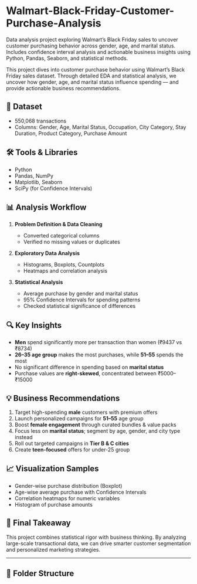 # Walmart-Black-Friday-Customer-Purchase-Analysis

Data analysis project exploring Walmart’s Black Friday sales to uncover customer purchasing behavior across gender, age, and marital status. Includes confidence interval analysis and actionable business insights using Python, Pandas, Seaborn, and statistical methods.

This project dives into customer purchase behavior using Walmart’s Black Friday sales dataset. Through detailed EDA and statistical analysis, we uncover how gender, age, and marital status influence spending — and provide actionable business recommendations.

## 📁 Dataset
- 550,068 transactions
- Columns: Gender, Age, Marital Status, Occupation, City Category, Stay Duration, Product Category, Purchase Amount

## 🛠️ Tools & Libraries
- Python
- Pandas, NumPy
- Matplotlib, Seaborn
- SciPy (for Confidence Intervals)

## 📊 Analysis Workflow
1. **Problem Definition & Data Cleaning**
   - Converted categorical columns
   - Verified no missing values or duplicates

2. **Exploratory Data Analysis**
   - Histograms, Boxplots, Countplots
   - Heatmaps and correlation analysis

3. **Statistical Analysis**
   - Average purchase by gender and marital status
   - 95% Confidence Intervals for spending patterns
   - Checked statistical significance of differences

## 🔍 Key Insights
- **Men** spend significantly more per transaction than women (₹9437 vs ₹8734)
- **26–35 age group** makes the most purchases, while **51–55** spends the most
- No significant difference in spending based on **marital status**
- Purchase values are **right-skewed**, concentrated between ₹5000–₹15000

## 💡 Business Recommendations
1. Target high-spending **male** customers with premium offers
2. Launch personalized campaigns for **51–55** age group
3. Boost **female engagement** through curated bundles & value packs
4. Focus less on **marital status**; segment by age, gender, and city type instead
5. Roll out targeted campaigns in **Tier B & C cities**
6. Create **teen-focused** offers for under-25 group

## 📈 Visualization Samples
- Gender-wise purchase distribution (Boxplot)
- Age-wise average purchase with Confidence Intervals
- Correlation heatmaps for numeric variables
- Histogram of purchase amounts

## 🧠 Final Takeaway
This project combines statistical rigor with business thinking. By analyzing large-scale transactional data, we can drive smarter customer segmentation and personalized marketing strategies.

---

## 📂 Folder Structure
